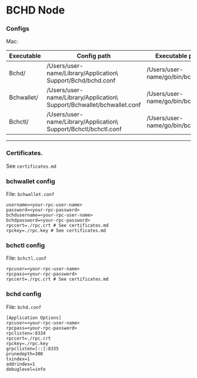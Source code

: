 <h1> BCHD Node </h1>


<h3> Configs </h3>

Mac:

|  Executable | Config path  | Executable path
| ------------|------------- |----------------|
|  Bchd/      |  /Users/user-name/Library/Application\ Support/Bchd/bchd.conf | /Users/user-name/go/bin/bchd  |
| Bchwallet/ | /Users/user-name/Library/Application\ Support/Bchwallet/bchwallet.conf | /Users/user-name/go/bin/bchwallet  |
| Bchctl/  |  /Users/user-name/Library/Application\ Support/Bchctl/bchctl.conf |  /Users/user-name/go/bin/bchctl |

---


<h3> Certificates. </h3>

See `certificates.md`


<h3> bchwallet config </h3>

File: `bchwallet.conf`

```
username=<your-rpc-user-name>
password=<your-rpc-password>
bchdusername=<your-rpc-user-name>
bchdpassword=<your-rpc-password>
rpccert=./rpc.crt # See certificates.md
rpckey=./rpc.key # See certificates.md
```

<h3> bchctl config </h3>

File: `bchctl.conf`

```
rpcuser=<your-rpc-user-name>
rpcpass=<your-rpc-password>
rpccert=./rpc.crt # See certificates.md
```

<h3> bchd config </h3>

File: `bchd.conf`

```
[Application Options]
rpcuser=<your-rpc-user-name>
rpcpass=<your-rpc-password>
rpclisten=:8334
rpccert=./rpc.crt
rpckey=./rpc.key
grpclisten=[::]:8335
prunedepth=300
txindex=1
addrindex=1
debuglevel=info
```